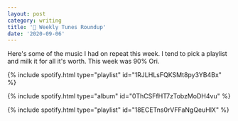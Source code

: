 ```yaml
---
layout: post
category: writing
title: '🎵 Weekly Tunes Roundup'
date: '2020-09-06'
---
```


Here's some of the music I had on repeat this week. I tend to pick a playlist and milk it for all it's worth. This week was 90% Ori.

{% include spotify.html type="playlist" id="1RJLHLsFQKSMt8py3YB4Bx" %}

{% include spotify.html type="album" id="0ThCSFfHT7zTobzMoDH4vu" %}

{% include spotify.html type="playlist" id="18ECETns0rVFFaNgQeuHlX" %}